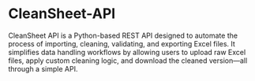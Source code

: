 # CleanSheet-API
CleanSheet API is a Python-based REST API designed to automate the process of importing, cleaning, validating, and exporting Excel files. It simplifies data handling workflows by allowing users to upload raw Excel files, apply custom cleaning logic, and download the cleaned version—all through a simple API.
